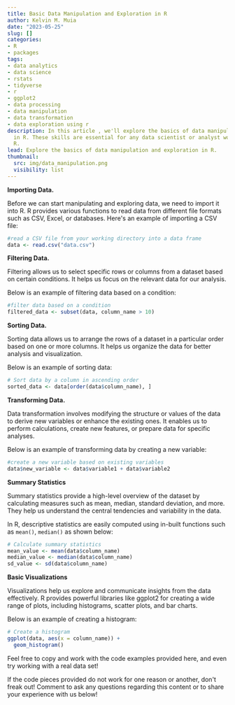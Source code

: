 ```yaml
---
title: Basic Data Manipulation and Exploration in R
author: Kelvin M. Muia
date: "2023-05-25"
slug: []
categories:
- R
- packages
tags:
- data analytics
- data science
- rstats
- tidyverse
- r
- ggplot2
- data processing
- data manipulation
- data transformation
- data exploration using r
description: In this article , we'll explore the basics of data manipulation and exploration
  in R. These skills are essential for any data scientist or analyst working with
  R.
lead: Explore the basics of data manipulation and exploration in R.
thumbnail:
  src: img/data_manipulation.png
  visibility: list
---
```


<!--more-->

**Importing Data.**

Before we can start manipulating and exploring data, we need to import it into R. R provides various functions to read data from different file formats such as CSV, Excel, or databases. 
Here's an example of importing a CSV file:


```r
#read a CSV file from your working directory into a data frame
data <- read.csv("data.csv")
```


**Filtering Data.**

Filtering allows us to select specific rows or columns from a dataset based on certain conditions. It helps us focus on the relevant data for our analysis.  

Below is an example of filtering data based on a condition:  


```r
#filter data based on a condition
filtered_data <- subset(data, column_name > 10)
```


**Sorting Data.**   

Sorting data allows us to arrange the rows of a dataset in a particular order based on one or more columns. It helps us organize the data for better analysis and visualization.    

Below is an example of sorting data:  


```r
# Sort data by a column in ascending order
sorted_data <- data[order(data$column_name), ]
```

    
**Transforming Data.** 

Data transformation involves modifying the structure or values of the data to derive new variables or enhance the existing ones. It enables us to perform calculations, create new features, or prepare data for specific analyses.   

Below is an example of transforming data by creating a new variable:  


```r
#create a new variable based on existing variables
data$new_variable <- data$variable1 + data$variable2
```


**Summary Statistics**   

Summary statistics provide a high-level overview of the dataset by calculating measures such as mean, median, standard deviation, and more. They help us understand the central tendencies and variability in the data. 

In R, descriptive statistics are easily computed using in-built functions such as `mean()`, `median()` as shown below:


```r
# Calculate summary statistics
mean_value <- mean(data$column_name)
median_value <- median(data$column_name)
sd_value <- sd(data$column_name)
```


**Basic Visualizations**   

Visualizations help us explore and communicate insights from the data effectively. R provides powerful libraries like ggplot2 for creating a wide range of plots, including histograms, scatter plots, and bar charts. 

Below is an example of creating a histogram:

```r
# Create a histogram
ggplot(data, aes(x = column_name)) +
  geom_histogram()
```


Feel free to copy and work with the code examples provided here, and even try working with a real data set!

If the code pieces provided do not work for one reason or another, don't freak out! Comment to ask any questions regarding this content or to share your experience with us below!
